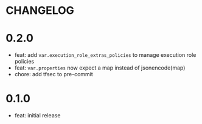 # CHANGELOG

# 0.2.0

* feat: add `var.execution_role_extras_policies` to manage execution role policies
* feat: `var.properties` now expect a map instead of jsonencode(map)
* chore: add tfsec to pre-commit

# 0.1.0

* feat: initial release
